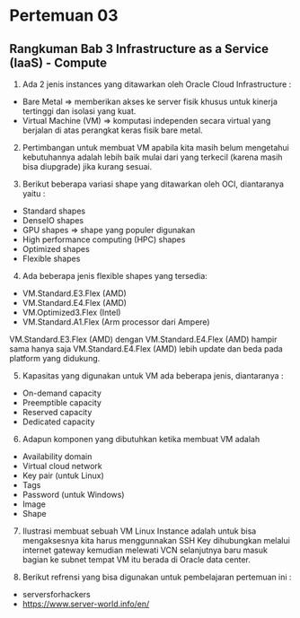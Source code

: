 # Pertemuan 03

## Rangkuman Bab 3 Infrastructure as a Service (IaaS) - Compute

1. Ada 2 jenis instances yang ditawarkan oleh Oracle Cloud Infrastructure :
- Bare Metal => memberikan akses ke server fisik khusus untuk kinerja tertinggi dan isolasi yang kuat.
- Virtual Machine (VM) => komputasi independen secara virtual yang berjalan di atas perangkat keras fisik bare metal.

2. Pertimbangan untuk membuat VM apabila kita masih belum mengetahui kebutuhannya adalah lebih baik mulai dari yang terkecil (karena masih bisa diupgrade) jika kurang sesuai.

3. Berikut beberapa variasi shape yang ditawarkan oleh OCI, diantaranya yaitu :
- Standard shapes
- DenseIO shapes
- GPU shapes => shape yang populer digunakan
- High performance computing (HPC) shapes
- Optimized shapes
- Flexible shapes

4. Ada beberapa jenis flexible shapes yang tersedia:
- VM.Standard.E3.Flex (AMD)
- VM.Standard.E4.Flex (AMD)
- VM.Optimized3.Flex (Intel)
- VM.Standard.A1.Flex (Arm processor dari Ampere)

VM.Standard.E3.Flex (AMD) dengan VM.Standard.E4.Flex (AMD) hampir sama hanya saja VM.Standard.E4.Flex (AMD) lebih update dan beda pada platform yang didukung.

5. Kapasitas yang digunakan untuk VM ada beberapa jenis, diantaranya :
- On-demand capacity
- Preemptible capacity
- Reserved capacity
- Dedicated capacity

6. Adapun komponen yang dibutuhkan ketika membuat VM adalah
- Availability domain
- Virtual cloud network
- Key pair (untuk Linux)
- Tags
- Password (untuk Windows)
- Image
- Shape

7. Ilustrasi membuat sebuah VM Linux Instance adalah untuk bisa mengaksesnya kita harus menggunnakan SSH Key dihubungkan melalui internet gateway kemudian melewati VCN selanjutnya baru masuk bagian ke subnet tempat VM itu berada di Oracle data center.

8. Berikut refrensi yang bisa digunakan untuk pembelajaran pertemuan ini :
- serversforhackers
- https://www.server-world.info/en/


